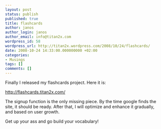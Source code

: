 ```yaml
---
layout: post
status: publish
published: true
title: flashcards
author: janos
author_login: janos
author_email: info@titan2x.com
wordpress_id: 58
wordpress_url: http://titan2x.wordpress.com/2008/10/24/flashcards/
date: 2008-10-24 14:33:00.000000000 +02:00
categories:
- Musings
tags: []
comments: []
---
```

Finally I released my flashcards project. Here it is:

<a href="http://flashcards.titan2x.com/">http://flashcards.titan2x.com/</a>

The signup function is the only missing piece. By the time google finds the site, it should be ready. After that, I will optimize and enhance it gradually, and based on user growth.

Get up your ass and go build your vocabulary!
